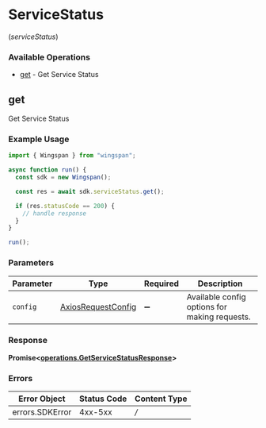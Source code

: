 # ServiceStatus
(*serviceStatus*)

### Available Operations

* [get](#get) - Get Service Status

## get

Get Service Status

### Example Usage

```typescript
import { Wingspan } from "wingspan";

async function run() {
  const sdk = new Wingspan();

  const res = await sdk.serviceStatus.get();

  if (res.statusCode == 200) {
    // handle response
  }
}

run();
```

### Parameters

| Parameter                                                    | Type                                                         | Required                                                     | Description                                                  |
| ------------------------------------------------------------ | ------------------------------------------------------------ | ------------------------------------------------------------ | ------------------------------------------------------------ |
| `config`                                                     | [AxiosRequestConfig](https://axios-http.com/docs/req_config) | :heavy_minus_sign:                                           | Available config options for making requests.                |


### Response

**Promise<[operations.GetServiceStatusResponse](../../sdk/models/operations/getservicestatusresponse.md)>**
### Errors

| Error Object    | Status Code     | Content Type    |
| --------------- | --------------- | --------------- |
| errors.SDKError | 4xx-5xx         | */*             |
